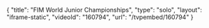 {
    "title": "FIM World Junior Championships",
    "type": "solo",
    "layout": "iframe-static",
    "videoId": "160794",
    "url": "\/tvpembed\/160794"
}